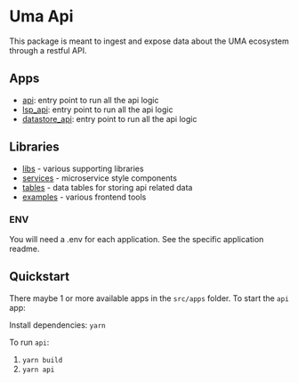 # Uma Api

This package is meant to ingest and expose data about the UMA ecosystem through a restful API.

## Apps

- [api](./apps/api): entry point to run all the api logic
- [lsp_api](./apps/lsp_api): entry point to run all the api logic
- [datastore_api](./apps/datastore_api): entry point to run all the api logic

## Libraries

- [libs](./libs) - various supporting libraries
- [services](./services) - microservice style components
- [tables](./tables) - data tables for storing api related data
- [examples](./examples) - various frontend tools

### ENV

You will need a .env for each application. See the specific application readme.

## Quickstart

There maybe 1 or more available apps in the `src/apps` folder. To start the `api` app:

Install dependencies: `yarn`

To run `api`:

1. `yarn build`
2. `yarn api`
